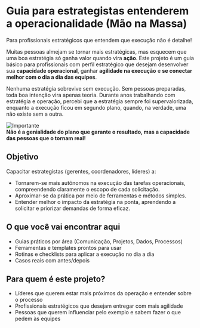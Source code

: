 # Guia para estrategistas entenderem a operacionalidade (Mão na Massa) 
Para profissionais estratégicos que entendem que execução não é detalhe!

Muitas pessoas almejam se tornar mais estratégicas, mas esquecem que uma boa estratégia só ganha valor quando vira **ação**. Este projeto é um guia básico para profissionais com perfil estratégico que desejam desenvolver sua **capacidade operacional**, ganhar **agilidade na execução** e **se conectar melhor com o dia a dia das equipes**.

Nenhuma estratégia sobrevive sem execução. Sem pessoas preparadas, toda boa intenção vira apenas teoria. Durante anos trabalhando com estratégia e operação, percebi que a estratégia sempre foi supervalorizada, enquanto a execução ficou em segundo plano, quando, na verdade, uma não existe sem a outra.

![Importante](https://img.shields.io/badge/Importante-red)  
**Não é a genialidade do plano que garante o resultado, mas a capacidade das pessoas que o tornam real!**

## Objetivo

Capacitar estrategistas (gerentes, coordenadores, líderes) a:

- Tornarem-se mais autônomos na execução das tarefas operacionais, compreendendo claramente o escopo de cada solicitação.
- Aproximar-se da prática por meio de ferramentas e métodos simples.
- Entender melhor o impacto da estratégia na ponta, aprendendo a solicitar e priorizar demandas de forma eficaz.

## O que você vai encontrar aqui

- Guias práticos por área (Comunicação, Projetos, Dados, Processos)  
- Ferramentas e templates prontos para usar  
- Rotinas e checklists para aplicar a execução no dia a dia  
- Casos reais com antes/depois  

## Para quem é este projeto?

- Líderes que querem estar mais próximos da operação e entender sobre o processo
- Profissionais estratégicos que desejam entregar com mais agilidade  
- Pessoas que querem influenciar pelo exemplo e sabem fazer o que pedem às equipes  


